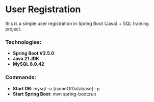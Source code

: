 # User Registration

this is a simple user registration in Spring Boot (Java) + SQL training project.

<h3>Technologies:</h3>
<ul>
    <li><b>Spring Boot V3.5.0</b></li>
    <li><b>Java 21 JDK</b></li>
    <li><b>MySQL 8.0.42</b></li>
</ul>

<h3>Commands:</h3>
<ul>
    <li>
        <b>Start DB</b>: mysql -u {nameOfDatabase} -p
    </li>
    <li><b>Start Spring Boot</b>: mvn spring-boot:run</li>
</ul>

